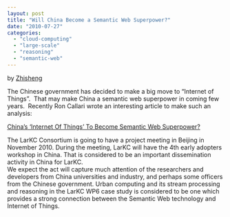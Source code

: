 ```yaml
---
layout: post
title: "Will China Become a Semantic Web Superpower?"
date: "2010-07-27"
categories: 
  - "cloud-computing"
  - "large-scale"
  - "reasoning"
  - "semantic-web"
---
```


by [Zhisheng](http://www.cs.vu.nl/~huang)

The Chinese government has decided to make a big move to “Internet of Things”.  That may make China a semantic web superpower in coming few years.  Recently Ron Callari wrote an interesting article to make such an analysis:

[China’s ‘Internet Of Things’ To Become Semantic Web Superpower?](http://inventorspot.com/articles/chinas_internet_things_become_semantic_web_superpower)

The LarKC Consortium is going to have a project meeting in Beijing in November 2010. During the meeting, LarKC will have the 4th early adopters workshop in China. That is considered to be an important dissemination activity in China for LarKC.  
We expect the act will capture much attention of the researchers and developers from China universities and industry, and perhaps some officers from the Chinese government. Urban computing and its stream processing and reasoning in the LarKC WP6 case study is considered to be one which provides a strong connection between the Semantic Web technology and Internet of Things.
